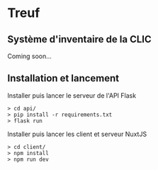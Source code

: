 # Treuf

## Système d'inventaire de la CLIC

Coming soon...

## Installation et lancement

Installer puis lancer le serveur de l'API Flask
```
> cd api/
> pip install -r requirements.txt
> flask run
```

Installer puis lancer les client et serveur NuxtJS
```
> cd client/
> npm install
> npm run dev
```
